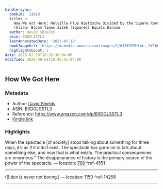 ```yaml
---
kindle-sync:
  bookId: '12810'
  title: >-
    How We Got Here: Melville Plus Nietzsche Divided by the Square Root of
    (Allan) Bloom Times Žižek (Squared) Equals Bannon
  author: David Shields
  asin: B0DGLSSTL3
  lastAnnotatedDate: '2025-07-12'
  bookImageUrl: 'https://m.media-amazon.com/images/I/61RFV9THfoL._SY160.jpg'
  highlightsCount: 2
date: 2025-07-30T18:38:30-04:00
modified: 2025-08-01T20:46:51-04:00
---
```

## How We Got Here
### Metadata
* Author: [David Shields](https://www.amazon.comundefined)
* ASIN: B0DGLSSTL3
* Reference: <https://www.amazon.com/dp/B0DGLSSTL3>
* [Kindle link](kindle://book?action=open&asin=B0DGLSSTL3)

### Highlights

When the spectacle [of society] stops talking about something for three days, it’s as if it didn’t exist. The spectacle has gone on to talk about something else, and now that is what exists. The practical consequences are enormous.” The disappearance of history is the primary source of the power of the spectacle. — location: [708](kindle://book?action=open&asin=B0DGLSSTL3&location=708) ^ref-4551

---

(Biden is never not boring.) — location: [1150](kindle://book?action=open&asin=B0DGLSSTL3&location=1150) ^ref-14296

---
